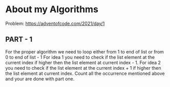 # About my Algorithms

Problem: https://adventofcode.com/2021/day/1

## PART - 1

For the proper algorithm we need to loop either from 1 to end of list or from 0 to end of list - 1
For idea 1 you need to check if the list element at the current index if higher then the list element at current index  - 1.
For idea 2 you need to check if the list element at the current index + 1 if higher then the list element at current index.
Count all the occurrence mentioned above and your are done with part one.
